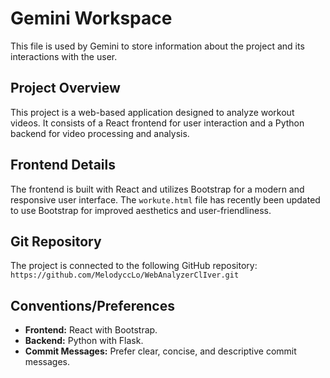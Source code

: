 # Gemini Workspace

This file is used by Gemini to store information about the project and its interactions with the user.

## Project Overview

This project is a web-based application designed to analyze workout videos. It consists of a React frontend for user interaction and a Python backend for video processing and analysis.

## Frontend Details

The frontend is built with React and utilizes Bootstrap for a modern and responsive user interface. The `workute.html` file has recently been updated to use Bootstrap for improved aesthetics and user-friendliness.

## Git Repository

The project is connected to the following GitHub repository: `https://github.com/MelodyccLo/WebAnalyzerClIver.git`

## Conventions/Preferences

*   **Frontend:** React with Bootstrap.
*   **Backend:** Python with Flask.
*   **Commit Messages:** Prefer clear, concise, and descriptive commit messages.
